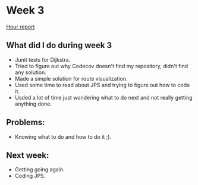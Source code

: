 # Week 3

[Hour report](https://github.com/eevib/Pathfinding_TiRa/blob/main/documentation/hours_reporting.md)

## What did I do during week 3
* Junit tests for Dijkstra.
* Tried to figure out why Codecov doesn't find my repository, didn't find any solution.
* Made a simple solution for route visualization.
* Used some time to read about JPS and trying to figure out how to code it.
* Usded a lot of time just wondering what to do next and not really getting anything done. 

## Problems:
* Knowing what to do and how to do it ;).

## Next week:
* Getting going again.
* Coding JPS.


